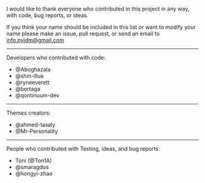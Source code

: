 I would like to thank everyone who contributed in this project in any
way, with code, bug reports, or ideas.

If you think your name should be included in this list or want to modify
your name please make an issue, pull request, or send an email to
info.pyidm@gmail.com

---

Developers who contributed with code:
- @Aboghazala
- @shin-illua
- @ryneeverett
- @bertaga
- @qontinuum-dev

---

Themes creators:
- @ahmed-tasaly
- @Mr-Personality

---

People who contributed with Testing, ideas, and bug reports:
- Toni (@Ton1A)
- @smaragdus
- @hongyi-zhao

